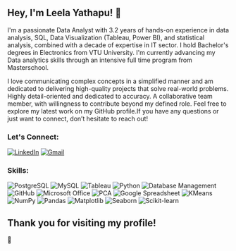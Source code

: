 <h2><strong>Hey, I'm Leela Yathapu! 👋</strong></h2>

I'm a passionate Data Analyst with 3.2 years of hands-on experience in data analysis, SQL, Data Visualization (Tableau, Power BI), and statistical analysis, combined with a decade of expertise in IT sector. 
I hold Bachelor's  degrees in Electronics from VTU University. I'm currently advancing my Data analytics skills through an intensive full time program from Masterschool.

I love communicating complex concepts in a simplified manner and am dedicated to delivering high-quality projects that solve real-world problems. 
Highly detail-oriented and dedicated to accuracy. A collaborative team member, with willingness to contribute beyond my defined role.
Feel free to explore my latest work on my GitHub profile.If you have any questions or just want to connect, don’t hesitate to reach out!

<h3><strong>Let's Connect:</strong></h3> 

[![LinkedIn](https://img.shields.io/badge/-LinkedIn-0A66C2?style=flat&logo=linkedin&logoColor=white)](https://www.linkedin.com/in/leelayathapu)
[![Gmail](https://img.shields.io/badge/-Gmail-EA4335?style=flat&logo=gmail&logoColor=white)](mailto:lvsry2020@gmail.com)

<h3><strong>Skills:</strong></h3>

![PostgreSQL](https://img.shields.io/badge/-PostgreSQL-4169E1?style=flat&logo=postgresql&logoColor=white)
![MySQL](https://img.shields.io/badge/-MySQL-4479A1?style=flat&logo=mysql&logoColor=white)
![Tableau](https://img.shields.io/badge/-Tableau-E97627?style=flat&logo=tableau&logoColor=white)
![Python](https://img.shields.io/badge/-Python-3776AB?style=flat&logo=python&logoColor=white)
![Database Management](https://img.shields.io/badge/-Database%20Management-003B57?style=flat&logo=databricks&logoColor=white)
![GitHub](https://img.shields.io/badge/-GitHub-181717?style=flat&logo=github&logoColor=white)
![Microsoft Office](https://img.shields.io/badge/-Microsoft%20Office-D83B01?style=flat&logo=microsoft-office&logoColor=white)
![PCA](https://img.shields.io/badge/-PCA-008080?style=flat&logo=matrix&logoColor=white)
![Google Spreadsheet](https://img.shields.io/badge/-Google%20Spreadsheet-34A853?style=flat&logo=google-sheets&logoColor=white)
![KMeans](https://img.shields.io/badge/-KMeans-3776AB?style=flat&logo=scikit-learn&logoColor=white)
![NumPy](https://img.shields.io/badge/-NumPy-013243?style=flat&logo=numpy&logoColor=white)
![Pandas](https://img.shields.io/badge/-Pandas-150458?style=flat&logo=pandas&logoColor=white)
![Matplotlib](https://img.shields.io/badge/-Matplotlib-3776AB?style=flat&logo=python&logoColor=white)
![Seaborn](https://img.shields.io/badge/-Seaborn-2F4F4F?style=flat&logo=python&logoColor=white)
![Scikit-learn](https://img.shields.io/badge/-Scikit--learn-F7931E?style=flat&logo=scikit-learn&logoColor=white)

<h2><strong>Thank you for visiting my profile!</strong></h2> 🌟
